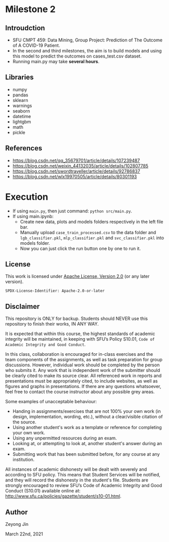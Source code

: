 # Milestone 2

## Introudction
- SFU CMPT 459: Data Mining, Group Project: Prediction of The Outcome of A COVID-19 Patient.
- In the second and third milestones, the aim is to build models and using this model to predict the outcomes on cases_test.csv dataset.
- Running main.py may take **several hours**.

## Libraries

- numpy
- pandas
- sklearn
- warnings
- seaborn
- datetime
- lightgbm
- math
- pickle

## References

- https://blog.csdn.net/qq_35679701/article/details/107239487
- https://blog.csdn.net/weixin_44132035/article/details/102807785
- https://blog.csdn.net/swordtraveller/article/details/92786837
- https://blog.csdn.net/wlx19970505/article/details/80301193

# Execution
- If using `main.py`, then just command: `python src/main.py`.
- If using main.ipynb: 
	- Create new data, plots and models folders respectively in the left file bar. 
	- Manually upload `case_train_processed.csv` to the data folder and `lgb_classifier.pkl`, `mlp_classifier.pkl` and `svc_classifier.pkl` into models folder.
	- Now you can just click the run button one by one to run it.

## License

This work is licensed under [Apache License, Version 2.0](https://www.apache.org/licenses/LICENSE-2.0) (or any later version). 

`SPDX-License-Identifier: Apache-2.0-or-later`

## Disclaimer

This repository is ONLY for backup. Students should NEVER use this repository to finish their works, IN ANY WAY.

It is expected that within this course, the highest standards of academic integrity will be maintained, in
keeping with SFU’s Policy S10.01, `Code of Academic Integrity and Good Conduct`.

In this class, collaboration is encouraged for in-class exercises and the team components of the assignments, as well
as task preparation for group discussions. However, individual work should be completed by the person
who submits it. Any work that is independent work of the submitter should be clearly cited to make its
source clear. All referenced work in reports and presentations must be appropriately cited, to include
websites, as well as figures and graphs in presentations. If there are any questions whatsoever, feel free
to contact the course instructor about any possible grey areas.

Some examples of unacceptable behaviour:
- Handing in assignments/exercises that are not 100% your own work (in design, implementation,
wording, etc.), without a clear/visible citation of the source.
- Using another student's work as a template or reference for completing your own work.
- Using any unpermitted resources during an exam.
- Looking at, or attempting to look at, another student's answer during an exam.
- Submitting work that has been submitted before, for any course at any institution.

All instances of academic dishonesty will be dealt with severely and according to SFU policy. This means
that Student Services will be notified, and they will record the dishonesty in the student's file. Students
are strongly encouraged to review SFU’s Code of Academic Integrity and Good Conduct (S10.01) available
online at: http://www.sfu.ca/policies/gazette/student/s10-01.html.

## Author

Zeyong Jin

March 22nd, 2021
